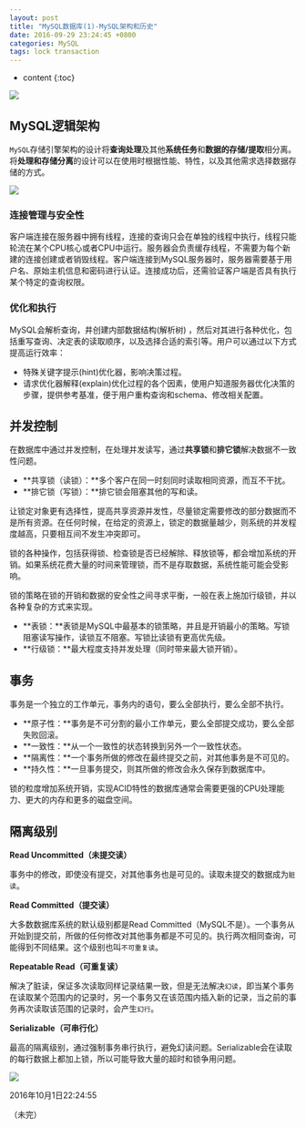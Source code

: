 ```yaml
---
layout: post
title: "MySQL数据库(1)-MySQL架构和历史"
date: 2016-09-29 23:24:45 +0800
categories: MySQL
tags: lock transaction
---
```

* content
{:toc}

![](http://i.imgur.com/TxPjy6g.jpg)










## MySQL逻辑架构 ##


`MySQL`存储引擎架构的设计将**查询处理**及其他**系统任务**和**数据的存储/提取**相分离。将**处理和存储分离**的设计可以在使用时根据性能、特性，以及其他需求选择数据存储的方式。


![](http://i.imgur.com/bVNZOSl.png)

### 连接管理与安全性 ###

客户端连接在服务器中拥有线程，连接的查询只会在单独的线程中执行，线程只能轮流在某个CPU核心或者CPU中运行。服务器会负责缓存线程，不需要为每个新建的连接创建或者销毁线程。客户端连接到MySQL服务器时，服务器需要基于用户名、原始主机信息和密码进行认证。连接成功后，还需验证客户端是否具有执行某个特定的查询权限。


### 优化和执行 ###

MySQL会解析查询，井创建内部数据结构(解析树) ，然后对其进行各种优化，包括重写查询、决定表的读取顺序，以及选择合适的索引等。用户可以通过以下方式提高运行效率：

- 特殊关键字提示(hint)优化器，影响决策过程。
- 请求优化器解释(explain)优化过程的各个因素，使用户知道服务器优化决策的步骤，提供参考基准，便于用户重构查询和schema、修改相关配置。


## 并发控制 ##


在数据库中通过并发控制，在处理并发读写，通过**共享锁**和**排它锁**解决数据不一致性问题。

- **共享锁（读锁）：**多个客户在同一时刻同时读取相同资源，而互不干扰。
- **排它锁（写锁）：**排它锁会阻塞其他的写和读。


让锁定对象更有选择性，提高共享资源并发性，尽量锁定需要修改的部分数据而不是所有资源。在任何时候，在给定的资源上，锁定的数据量越少，则系统的并发程度越高，只要相互间不发生冲突即可。

锁的各种操作，包括获得锁、检查锁是否已经解除、释放锁等，都会增加系统的开销。如果系统花费大量的时间来管理锁，而不是存取数据，系统性能可能会受影响。

锁的策略在锁的开销和数据的安全性之间寻求平衡，一般在表上施加行级锁，并以各种复杂的方式来实现。

- **表锁：**表锁是MySQL中最基本的锁策略，并且是开销最小的策略。写锁阻塞读写操作，读锁互不阻塞。写锁比读锁有更高优先级。
- **行级锁：**最大程度支持并发处理（同时带来最大锁开销）。



## 事务 ##


事务是一个独立的工作单元，事务内的语句，要么全部执行，要么全部不执行。


- **原子性：**事务是不可分割的最小工作单元，要么全部提交成功，要么全部失败回滚。
- **一致性：**从一个一致性的状态转换到另外一个一致性状态。
- **隔离性：**一个事务所做的修改在最终提交之前，对其他事务是不可见的。
- **持久性：**一旦事务提交，则其所做的修改会永久保存到数据库中。

锁的粒度增加系统开销，实现ACID特性的数据库通常会需要更强的CPU处理能力、更大的内存和更多的磁盘空间。


## 隔离级别 ##

**Read Uncommitted（未提交读）**

事务中的修改，即使没有提交，对其他事务也是可见的。读取未提交的数据成为`脏读`。


**Read Committed（提交读）**

大多数数据库系统的默认级别都是Read Committed（MySQL不是）。一个事务从开始到提交前，所做的任何修改对其他事务都是不可见的。执行两次相同查询，可能得到不同结果。这个级别也叫`不可重复读`。

**Repeatable Read（可重复读）**

解决了脏读，保证多次读取同样记录结果一致，但是无法解决`幻读`，即当某个事务在读取某个范围内的记录时，另一个事务又在该范围内插入新的记录，当之前的事务再次读取该范围的记录时，会产生`幻行`。

**Serializable（可串行化）**

最高的隔离级别，通过强制事务串行执行，避免幻读问题。Serializable会在读取的每行数据上都加上锁，所以可能导致大量的超时和锁争用问题。



![](http://i.imgur.com/pH9DIWo.png)



  
2016年10月1日22:24:55

（未完）














